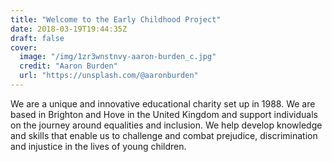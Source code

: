 ```yaml
---
title: "Welcome to the Early Childhood Project"
date: 2018-03-19T19:44:35Z
draft: false
cover:
  image: "/img/1zr3wnstnvy-aaron-burden_c.jpg"
  credit: "Aaron Burden"
  url: "https://unsplash.com/@aaronburden"
---
```

We are a unique and innovative educational charity set up in 1988. We are based in Brighton and Hove in the United 
Kingdom and support individuals on the journey around equalities and inclusion. We help develop knowledge and skills 
that enable us to challenge and combat prejudice, discrimination and injustice in the lives of young children.